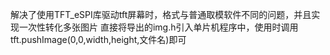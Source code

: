 解决了使用TFT_eSPI库驱动tft屏幕时，格式与普通取模软件不同的问题，并且实现一次性转化多张图片
直接将导出的img.h引入单片机程序中，使用时调用tft.pushImage(0,0,width,height,文件名)即可
